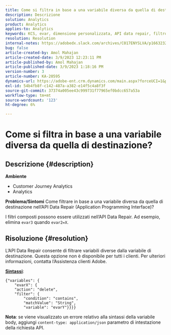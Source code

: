 ```yaml
---
title: Come si filtra in base a una variabile diversa da quella di destinazione?
description: Descrizione
solution: Analytics
product: Analytics
applies-to: Analytics
keywords: KCS, evar, dimensione personalizzata, API data repair, filtro
resolution: Resolution
internal-notes: https://adobedx.slack.com/archives/C017ENYSLVA/p1663232879048209
bug: false
article-created-by: Amol Mahajan
article-created-date: 3/9/2023 12:23:11 PM
article-published-by: Amol Mahajan
article-published-date: 3/9/2023 1:18:16 PM
version-number: 3
article-number: KA-20595
dynamics-url: https://adobe-ent.crm.dynamics.com/main.aspx?forceUCI=1&pagetype=entityrecord&etn=knowledgearticle&id=fc6af221-75be-ed11-83ff-6045bd006704
exl-id: 54b4fb8f-c142-487a-a382-e14f5c4a8f3f
source-git-commit: 37374a005ee43c999731f77965ef0bdcc657a53a
workflow-type: tm+mt
source-wordcount: '123'
ht-degree: 6%

---
```


# Come si filtra in base a una variabile diversa da quella di destinazione?

## Descrizione {#description}

<b>Ambiente</b>
- Customer Journey Analytics
- Analytics



<b>Problema/Sintomi</b>
Come filtrare in base a una variabile diversa da quella di destinazione nell’API Data Repair (Application Programming Interface)?

I filtri composti possono essere utilizzati nell’API Data Repair. Ad esempio, elimina `evar3` quando `evar2=X`.


## Risoluzione {#resolution}

L’API Data Repair consente di filtrare variabili diverse dalla variabile di destinazione. Questa opzione non è disponibile per tutti i clienti. Per ulteriori informazioni, contatta l’Assistenza clienti Adobe.<br>


<u><b>Sintassi</b></u>:




```
{"variables": {
    "evarX": {
    "action": "delete",
    "filter": {
        "condition": "contains",
        "matchValue": "String",
        "variable": "evarY"}}}}
```






<b>Nota</b>: se viene visualizzato un errore relativo alla sintassi della variabile body, aggiungi `content-type: application/json` parametro di intestazione della richiesta API.
